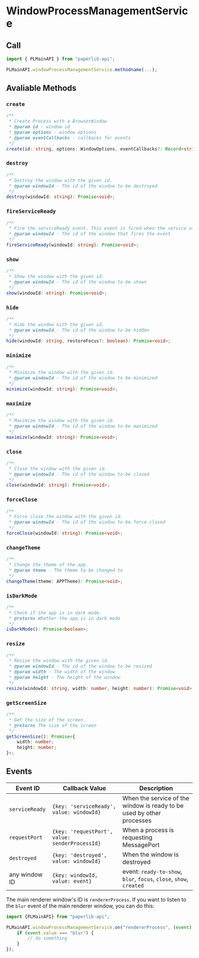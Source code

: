 # WindowProcessManagementService

## Call

```typescript
import { PLMainAPI } from "paperlib-api";

PLMainAPI.windowProcessManagementService.methodname(...);
```

## Avaliable Methods

### `create`

```typescript
/**
 * Create Process with a BrowserWindow
 * @param id - window id
 * @param options - window options
 * @param eventCallbacks - callbacks for events
 */
create(id: string, options: WindowOptions, eventCallbacks?: Record<string, (win: BrowserWindow) => void>): Promise<void>;
```

### `destroy`

```typescript
/**
 * Destroy the window with the given id.
 * @param windowId - The id of the window to be destroyed
 */
destroy(windowId: string): Promise<void>;
```

### `fireServiceReady`

```typescript
/**
 * Fire the serviceReady event. This event is fired when the service of the window is ready to be used by other processes.
 * @param windowId - The id of the window that fires the event
 */
fireServiceReady(windowId: string): Promise<void>;
```

### `show`

```typescript
/**
 * Show the window with the given id.
 * @param windowId - The id of the window to be shown
 */
show(windowId: string): Promise<void>;
```

### `hide`

```typescript
/**
 * Hide the window with the given id.
 * @param windowId - The id of the window to be hidden
 */
hide(windowId: string, restoreFocus?: boolean): Promise<void>;
```

### `minimize`

```typescript
/**
 * Minimize the window with the given id.
 * @param windowId - The id of the window to be minimized
 */
minimize(windowId: string): Promise<void>;
```

### `maximize`

```typescript
/**
 * Maximize the window with the given id.
 * @param windowId - The id of the window to be maximized
 */
maximize(windowId: string): Promise<void>;
```

### `close`

```typescript
/**
 * Close the window with the given id.
 * @param windowId - The id of the window to be closed
 */
close(windowId: string): Promise<void>;
```

### `forceClose`

```typescript
/**
 * Force close the window with the given id.
 * @param windowId - The id of the window to be force closed
 */
forceClose(windowId: string): Promise<void>;
```

### `changeTheme`

```typescript
/**
 * Change the theme of the app.
 * @param theme - The theme to be changed to
 */
changeTheme(theme: APPTheme): Promise<void>;
```

### `isDarkMode`
```typescript
/**
 * Check if the app is in dark mode.
 * @returns Whether the app is in dark mode
 */
isDarkMode(): Promise<boolean>;
```

### `resize`

```typescript
/**
 * Resize the window with the given id.
 * @param windowId - The id of the window to be resized
 * @param width - The width of the window
 * @param height - The height of the window
 */
resize(windowId: string, width: number, height: number): Promise<void>;
```

### `getScreenSize`

```typescript
/**
 * Get the size of the screen.
 * @returns The size of the screen
 */
getScreenSize(): Promise<{
    width: number;
    height: number;
}>;

```

## Events

| Event ID | Callback Value | Description |
| --- | --- | --- |
| `serviceReady` | `{key: 'serviceReady', value: windowId}` | When the service of the window is ready to be used by other processes |
| `requestPort` | `{key: 'requestPort', value: senderProcessId}` | When a process is requesting MessagePort |
| `destroyed` | `{key: 'destroyed', value: windowId}` | When the window is destroyed |
| any window ID | `{key: windowId, value: event}` | event: `ready-to-show`, `blur`, `focus`, `close`, `show`, `created` |

The main renderer window's ID is `rendererProcess`. If you want to listen to the `blur` event of the main renderer window, you can do this:

```typescript
import {PLMainAPI} from "paperlib-api";

PLMainAPI.windowProcessManagementService.on("rendererProcess", (event) => {
    if (event.value === "blur") {
        // do something
    }
});
```